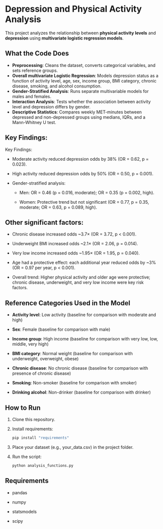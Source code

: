 # Depression and Physical Activity Analysis

This project analyzes the relationship between **physical activity levels** and **depression** using **multivariate logistic regression models**.

## What the Code Does
- **Preprocessing**: Cleans the dataset, converts categorical variables, and sets reference groups.  
- **Overall multivariate Logistic Regression**: Models depression status as a function of activity level, age, sex, income group, BMI category, chronic disease, smoking, and alcohol consumption.  
- **Gender-Stratified Analysis**: Runs separate multivariable models for males and females.  
- **Interaction Analysis**: Tests whether the association between activity level and depression differs by gender.  
- **Descriptive Statistics**: Compares weekly MET-minutes between depressed and non-depressed groups using medians, IQRs, and a Mann-Whitney U test.
## Key Findings:
Key Findings:

- Moderate activity reduced depression odds by 38% (OR = 0.62, p = 0.023).

- High activity reduced depression odds by 50% (OR = 0.50, p = 0.001).

- Gender-stratified analysis:

   - Men: OR = 0.46 (p = 0.016, moderate); OR = 0.35 (p = 0.002, high).

   - Women: Protective trend but not significant (OR = 0.77, p = 0.35, moderate; OR = 0.63, p = 0.089, high).

## Other significant factors:

- Chronic disease increased odds ~3.7× (OR = 3.72, p < 0.001).

- Underweight BMI increased odds ~2.1× (OR = 2.06, p = 0.014).

- Very low income increased odds ~1.95× (OR = 1.95, p = 0.040).

- Age had a protective effect: each additional year reduced odds by ~3% (OR = 0.97 per year, p < 0.001).

- Overall trend: Higher physical activity and older age were protective; chronic disease, underweight, and very low income were key risk factors.

## Reference Categories Used in the Model

- **Activity level**: Low activity (baseline for comparison with moderate and high)

- **Sex**: Female (baseline for comparison with male)

- **Income group**: High income (baseline for comparison with very low, low, middle, very high)

- **BMI category**: Normal weight (baseline for comparison with underweight, overweight, obese)

- **Chronic disease**: No chronic disease (baseline for comparison with presence of chronic disease)

- **Smoking**: Non-smoker (baseline for comparison with smoker)

- **Drinking alcohol**: Non-drinker (baseline for comparison with drinker)


## How to Run
1. Clone this repository.  
2. Install requirements:
   ```bash
   pip install "requirements"
3. Place your dataset (e.g., your_data.csv) in the project folder.

4. Run the script:
   ```bash
   python analysis_functions.py
## Requirements

- pandas

- numpy

- statsmodels

- scipy
